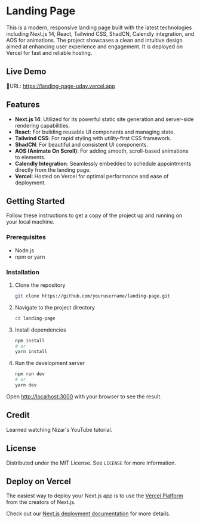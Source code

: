 # Landing Page

This is a modern, responsive landing page built with the latest technologies including Next.js 14, React, Tailwind CSS, ShadCN, Calendly integration, and AOS for animations. The project showcases a clean and intuitive design aimed at enhancing user experience and engagement. It is deployed on Vercel for fast and reliable hosting.

## Live Demo
🚀URL: https://landing-page-uday.vercel.app

## Features

- **Next.js 14**: Utilized for its powerful static site generation and server-side rendering capabilities.
- **React**: For building reusable UI components and managing state.
- **Tailwind CSS**: For rapid styling with utility-first CSS framework.
- **ShadCN**: For beautiful and consistent UI components.
- **AOS (Animate On Scroll)**: For adding smooth, scroll-based animations to elements.
- **Calendly Integration**: Seamlessly embedded to schedule appointments directly from the landing page.
- **Vercel**: Hosted on Vercel for optimal performance and ease of deployment.

## Getting Started

Follow these instructions to get a copy of the project up and running on your local machine.

### Prerequisites

- Node.js
- npm or yarn

### Installation

1. Clone the repository
    ```sh
    git clone https://github.com/yourusername/landing-page.git
    ```
2. Navigate to the project directory
    ```sh
    cd landing-page
    ```
3. Install dependencies
    ```sh
    npm install
    # or
    yarn install
    ```
4. Run the development server
    ```sh
    npm run dev
    # or
    yarn dev
    ```

Open [http://localhost:3000](http://localhost:3000) with your browser to see the result.

## Credit

Learned watching Nizar's YouTube tutorial.

## License

Distributed under the MIT License. See `LICENSE` for more information.

## Deploy on Vercel

The easiest way to deploy your Next.js app is to use the [Vercel Platform](https://vercel.com/new?utm_medium=default-template&filter=next.js&utm_source=create-next-app&utm_campaign=create-next-app-readme) from the creators of Next.js.

Check out our [Next.js deployment documentation](https://nextjs.org/docs/deployment) for more details.
